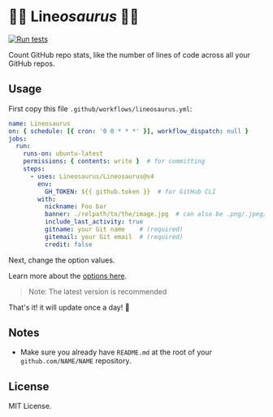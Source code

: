 # 🦕🦕 Line*osaurus* 🦕🦕

[![Run tests](https://github.com/Lineosaurus/Lineosaurus/actions/workflows/run-tests.yml/badge.svg)](https://github.com/Lineosaurus/Lineosaurus/actions/workflows/run-tests.yml)

Count GitHub repo stats, like the number of lines of code across all your GitHub repos.

## Usage

First copy this file `.github/workflows/lineosaurus.yml`:

```yml
name: Lineosaurus
on: { schedule: [{ cron: '0 0 * * *' }], workflow_dispatch: null }
jobs:
  run:
    runs-on: ubuntu-latest
    permissions: { contents: write }  # for committing
    steps:
      - uses: Lineosaurus/Lineosaurus@v4
        env:
          GH_TOKEN: ${{ github.token }}  # for GitHub CLI
        with:
          nickname: Foo bar
          banner: ./relpath/to/the/image.jpg  # can also be .png/.jpeg/etc. that supported by GitHub
          include_last_activity: true
          gitname: your Git name    # (required)
          gitemail: your Git email  # (required)
          credit: false
```

Next, change the option values.

Learn more about the [options here](https://github.com/Lineosaurus/Lineosaurus/blob/main/action.yml).

> Note: The latest version is recommended

That's it! it will update once a day! 🎉

## Notes

- Make sure you already have `README.md` at the root of your `github.com/NAME/NAME` repository.

## License

MIT License.

